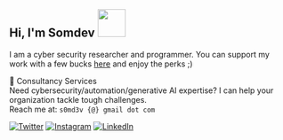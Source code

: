 <h2> Hi, I'm Somdev <img src="https://media.giphy.com/media/mGcNjsfWAjY5AEZNw6/giphy.gif" width="50"></h2>

I am a cyber security researcher and programmer. You can support my work with a few bucks [here](https://github.com/sponsors/s0md3v) and enjoy the perks ;)

📩 Consultancy Services\
Need cybersecurity/automation/generative AI expertise? I can help your organization tackle tough challenges.\
Reach me at: `s0md3v {@} gmail dot com`

[![Twitter](https://img.shields.io/badge/Twitter-%231DA1F2.svg?logo=X&logoColor=white)](https://x.com/s0md3v) [![Instagram](https://img.shields.io/badge/Instagram-%23E4405F.svg?logo=Instagram&logoColor=white)](https://instagram.com/s0md3v) [![LinkedIn](https://img.shields.io/badge/LinkedIn-%230077B5.svg?logo=linkedin&logoColor=white)](https://linkedin.com/in/s0md3v) 
